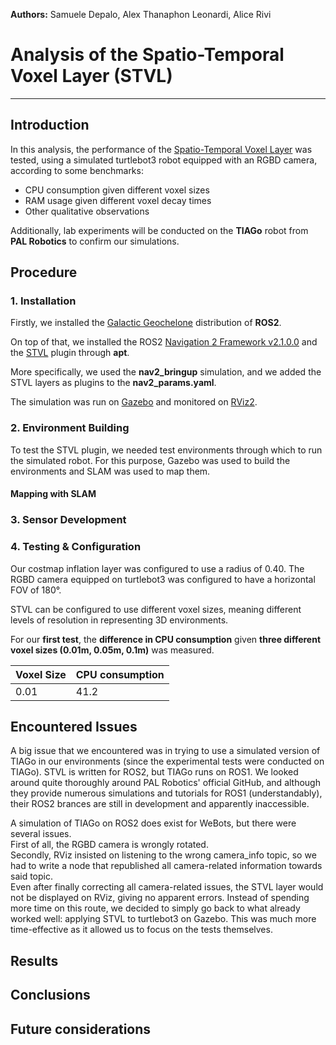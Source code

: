 **Authors:** Samuele Depalo, Alex Thanaphon Leonardi, Alice Rivi

# Analysis of the Spatio-Temporal Voxel Layer (STVL)
-------------------------------------------------------------------------------
## Introduction
In this analysis, the performance of the [Spatio-Temporal Voxel Layer](https://github.com/SteveMacenski/spatio_temporal_voxel_layer/tree/galactic) was tested, using a simulated turtlebot3 robot equipped with an RGBD camera, according to some benchmarks:
- CPU consumption given different voxel sizes
- RAM usage given different voxel decay times
- Other qualitative observations

Additionally, lab experiments will be conducted on the **TIAGo** robot from **PAL Robotics** to confirm our simulations.

## Procedure
### 1. Installation
Firstly, we installed the [Galactic Geochelone](https://docs.ros.org/en/galactic/index.html) distribution of **ROS2**.

On top of that, we installed the ROS2 [Navigation 2 Framework v2.1.0.0](https://navigation.ros.org/) and the [STVL](https://github.com/SteveMacenski/spatio_temporal_voxel_layer/tree/galactic) plugin through **apt**.

More specifically, we used the **nav2_bringup** simulation, and we added the STVL layers as plugins to the **nav2_params.yaml**.

The simulation was run on [Gazebo](https://gazebosim.org/home) and monitored on [RViz2](https://index.ros.org/p/rviz2/).

### 2. Environment Building
To test the STVL plugin, we needed test environments through which to run the simulated robot. For this purpose, Gazebo was used to build the environments and SLAM was used to map them.

#### Mapping with SLAM


### 3. Sensor Development

### 4. Testing & Configuration
Our costmap inflation layer was configured to use a radius of 0.40. The RGBD camera equipped on turtlebot3 was configured to have a horizontal FOV of 180°.

STVL can be configured to use different voxel sizes, meaning different levels of resolution in representing 3D environments. 

For our **first test**, the **difference in CPU consumption** given **three different voxel sizes (0.01m, 0.05m, 0.1m)** was measured.

| Voxel Size | CPU consumption |
| ---------- | --------------- |
| 0.01       | 41.2            |

## Encountered Issues
A big issue that we encountered was in trying to use a simulated version of TIAGo in our environments (since the experimental tests were conducted on TIAGo). STVL is written for ROS2, but TIAGo runs on ROS1. We looked around quite thoroughly around PAL Robotics' official GitHub, and although they provide numerous simulations and tutorials for ROS1 (understandably), their ROS2 brances are still in development and apparently inaccessible.

A simulation of TIAGo on ROS2 does exist for WeBots, but there were several issues.
<br>
First of all, the RGBD camera is wrongly rotated.
<br>
Secondly, RViz insisted on listening to the wrong camera_info topic, so we had to write a node that republished all camera-related information towards said topic.
<br>
Even after finally correcting all camera-related issues, the STVL layer would not be displayed on RViz, giving no apparent errors. Instead of spending more time on this route, we decided to simply go back to what already worked well: applying STVL to turtlebot3 on Gazebo. This was much more time-effective as it allowed us to focus on the tests themselves.
## Results

## Conclusions

## Future considerations
